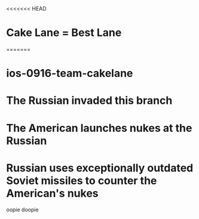 <<<<<<< HEAD
# Cake Lane = Best Lane
=======
# ios-0916-team-cakelane
# The Russian invaded this branch
# The American launches nukes at the Russian
# Russian uses exceptionally outdated Soviet missiles to counter the American's nukes


oopie doopie
